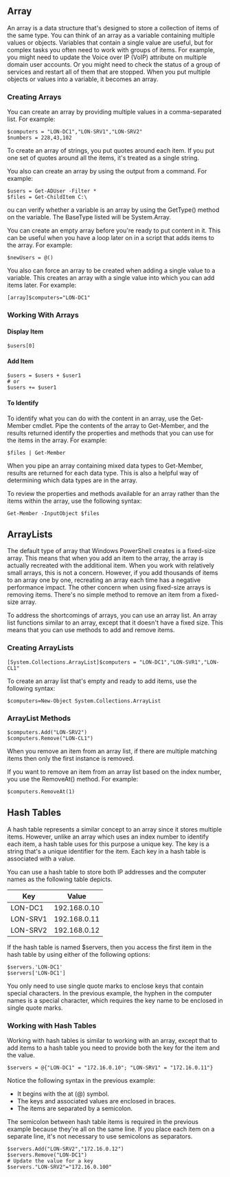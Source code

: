 ## Array

An array is a data structure that's designed to store a collection of items of the same type. You can think of an array as a variable containing multiple values or objects. Variables that contain a single value are useful, but for complex tasks you often need to work with groups of items. For example, you might need to update the Voice over IP (VoIP) attribute on multiple domain user accounts. Or you might need to check the status of a group of services and restart all of them that are stopped. When you put multiple objects or values into a variable, it becomes an array.

### Creating Arrays

You can create an array by providing multiple values in a comma-separated list. For example:

``` pwsh
$computers = "LON-DC1","LON-SRV1","LON-SRV2"
$numbers = 228,43,102
```

To create an array of strings, you put quotes around each item. If you put one set of quotes around all the items, it's treated as a single string.

You also can create an array by using the output from a command. For example:

``` pwsh
$users = Get-ADUser -Filter *
$files = Get-ChildItem C:\
```

ou can verify whether a variable is an array by using the GetType() method on the variable. The BaseType listed will be System.Array.

You can create an empty array before you're ready to put content in it. This can be useful when you have a loop later on in a script that adds items to the array. For example:

``` pwsh
$newUsers = @()
```

You also can force an array to be created when adding a single value to a variable. This creates an array with a single value into which you can add items later. For example:

``` pwsh
[array]$computers="LON-DC1"
```

### Working With Arrays

#### Display Item

``` pwsh
$users[0]
```

#### Add Item

``` pwsh
$users = $users + $user1
# or
$users += $user1
```
#### To Identify

To identify what you can do with the content in an array, use the Get-Member cmdlet. Pipe the contents of the array to Get-Member, and the results returned identify the properties and methods that you can use for the items in the array. For example:

``` pwsh
$files | Get-Member
```

When you pipe an array containing mixed data types to Get-Member, results are returned for each data type. This is also a helpful way of determining which data types are in the array.

To review the properties and methods available for an array rather than the items within the array, use the following syntax:

``` pwsh
Get-Member -InputObject $files
```

## ArrayLists

The default type of array that Windows PowerShell creates is a fixed-size array. This means that when you add an item to the array, the array is actually recreated with the additional item. When you work with relatively small arrays, this is not a concern. However, if you add thousands of items to an array one by one, recreating an array each time has a negative performance impact. The other concern when using fixed-size arrays is removing items. There's no simple method to remove an item from a fixed-size array.

To address the shortcomings of arrays, you can use an array list. An array list functions similar to an array, except that it doesn't have a fixed size. This means that you can use methods to add and remove items.

### Creating ArrayLists

``` pwsh
[System.Collections.ArrayList]$computers = "LON-DC1","LON-SVR1","LON-CL1"
```

To create an array list that's empty and ready to add items, use the following syntax:

``` pwsh
$computers=New-Object System.Collections.ArrayList
```

### ArrayList Methods

``` pwsh
$computers.Add("LON-SRV2")
$computers.Remove("LON-CL1")
```

When you remove an item from an array list, if there are multiple matching items then only the first instance is removed.

If you want to remove an item from an array list based on the index number, you use the RemoveAt() method. For example:

``` pwsh
$computers.RemoveAt(1)
```

## Hash Tables

A hash table represents a similar concept to an array since it stores multiple items. However, unlike an array which uses an index number to identify each item, a hash table uses for this purpose a unique key. The key is a string that's a unique identifier for the item. Each key in a hash table is associated with a value.

You can use a hash table to store both IP addresses and the computer names as the following table depicts.

|Key|	Value|
| --- | --- |
|LON-DC1|	192.168.0.10|
|LON-SRV1|	192.168.0.11|
|LON-SRV2|	192.168.0.12|

If the hash table is named $servers, then you access the first item in the hash table by using either of the following options:

``` pwsh
$servers.'LON-DC1'
$servers['LON-DC1']
```

You only need to use single quote marks to enclose keys that contain special characters. In the previous example, the hyphen in the computer names is a special character, which requires the key name to be enclosed in single quote marks.

### Working with Hash Tables

Working with hash tables is similar to working with an array, except that to add items to a hash table you need to provide both the key for the item and the value.

``` pwsh
$servers = @{"LON-DC1" = "172.16.0.10"; "LON-SRV1" = "172.16.0.11"}
```

Notice the following syntax in the previous example:

+ It begins with the at (@) symbol.
+ The keys and associated values are enclosed in braces.
+ The items are separated by a semicolon.

The semicolon between hash table items is required in the previous example because they're all on the same line. If you place each item on a separate line, it's not necessary to use semicolons as separators.


``` pwsh
$servers.Add("LON-SRV2","172.16.0.12")
$servers.Remove("LON-DC1")
# Update the value for a key
$servers."LON-SRV2"="172.16.0.100"
```